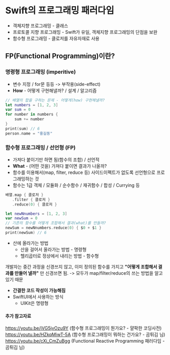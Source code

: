 # Swift의 프로그래밍 패러다임

- 객체지향 프로그래밍 - 클래스
- 프로토콜 지향 프로그래밍 - Swift가 유일, 객체지향 프로그래밍의 단점을 보완
- 함수형 프로그래밍 - 클로저를 자유자재로 사용

## FP(Functional Programming)이란?
### 명령형 프로그래밍 (imperitive)

- 변수 지정 / for문 등등 -> 부작용(side-effect)
- **How** - 어떻게 구현해낼까? / 설계 / 알고리즘
```swift
// 배열의 합을 구하는 문제 - 어떻게(how) 구현해낼까?
let numbers = [1, 2, 3]
var sum = 0
for number in numbers {
    sum += number
}
print(sum) // 6
person.name = "홍길동"
```

### 함수형 프로그래밍 / 선언형 (FP)

- 가져다 붙이기만 하면 됨(함수의 조합) / 선언적
- **What** - (어떤 것을) 가져다 붙이면 결과가 나올까?
- 함수를 이용해서(map, filter, reduce 등) 사이드이펙트가 없도록 선언형으로 프로그래밍하는 것
- 함수는 1급 객체 / 모듈화 / 순수함수 / 재귀함수 / 합성 / Currying 등
```swift
배열.map { 클로저 }
   .filter { 클로저 }
   .reduce(0) { 클로저 }

let newNnumbers = [1, 2, 3]
var newSum = 0
// 기존의 함수를 어떻게 조합해서 결과(what)를 만들까?
newSum = newNnumbers.reduce(0) { $0 + $1 }
print(newSum) // 6
```

- 산에 올라가는 방법
	- 산을 걸어서 올라가는 방법 - 명령형
	- 헬리곱터로 정상에서 내리는 방법 - 함수형

개발자는 중간 과정을 신경쓰지 않고, 이미 정의된 함수를 가지고 **"어떻게 조합해서 결과를 만들어 낼까"** 만 신경쓰면 됨. -> 모두가 map/filter/reduce의 쓰는 방법을 알고 있기 때문

- **간결한 코드 작성이 가능해짐**
- SwiftUI에서 사용하는 방식
	- UIKit은 명령형

#### 추가 참고자료
https://youtu.be/jVG5jvOzu9Y   (함수형 프로그래밍이 뭔가요? - 얄팍한 코딩사전)
https://youtu.be/HZkqMiwT-5A   (함수형 프로그래밍이 뭐하는 건가요? - 곰튀김 님)
https://youtu.be/cXi_CmZuBgg   (Functional Reactive Programming 패러다임 - 곰튀김 님)